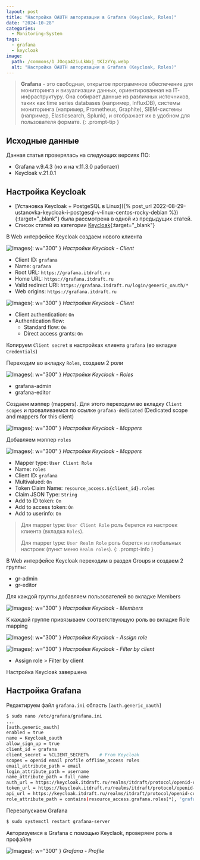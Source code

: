 ```yaml
---
layout: post
title: "Настройка OAUTH авторизации в Grafana (Keycloak, Roles)"
date: "2024-10-28"
categories:
  - Monitoring-System
tags:
  - grafana
  - keycloak
image:
  path: /commons/1_JOoga42iuLkWxj_tKIzYYg.webp
  alt: "Настройка OAUTH авторизации в Grafana (Keycloak, Roles)"
---
```


> **Grafana** - это свободная, открытое программное обеспечение для мониторинга и визуализации данных, ориентированная на IT-инфраструктуру. Она собирает данные из различных источников, таких как time series databases (например, InfluxDB), системы мониторинга (например, Prometheus, Graphite), SIEM-системы (например, Elasticsearch, Splunk), и отображает их в удобном для пользователя формате.
{: .prompt-tip }

## Исходные данные

Данная статья проверялась на следующих версиях ПО:
- Grafana v.9.4.3 (но и на v.11.3.0 работает)
- Keycloak v.21.0.1

## Настройка Keycloak

- [Установка Keycloak + PostgeSQL в Linux]({% post_url 2022-08-29-ustanovka-keycloak-i-postgesql-v-linux-centos-rocky-debian %}){:target="_blank"} была рассмотрена в одной из предыдущих статей.
- Список статей из категории [Keycloak](/tags/keycloak/){:target="_blank"}

В Web интерфейсе Keycloak создаем нового клиента

![Images](/assets/img/posts/2024/10/28/grafana-kc1.png){: w="300" }
_Настройки Keycloak - Client_

- Client ID: `grafana`
- Name: `grafana`
- Root URL: `https://grafana.itdraft.ru`
- Home URL: `https://grafana.itdraft.ru`
- Valid redirect URI: `https://grafana.itdraft.ru/login/generic_oauth/*`
- Web origins: `https://grafana.itdraft.ru`

![Images](/assets/img/posts/2024/10/28/grafana-kc2.png){: w="300" }
_Настройки Keycloak - Client_

- Client authentication: `On`
- Authentication flow: 
  - Standard flow: `On`
  - Direct access grants: `On`

Копируем `Client secret` в настройках клиента `grafana` (во вкладке `Credentials`)

Переходим во вкладку `Roles`, создаем 2 роли

![Images](/assets/img/posts/2024/10/28/grafana-kc3.png){: w="300" }
_Настройки Keycloak - Roles_

- grafana-admin
- grafana-editor

Создаем мэппер (mappers). Для этого переходим во вкладку `Client scopes` и проваливаемся по ссылке `grafana-dedicated` (Dedicated scope and mappers for this client)

![Images](/assets/img/posts/2024/10/28/grafana-kc4.png){: w="300" }
_Настройки Keycloak - Mappers_

Добавляем мэппер `roles`

![Images](/assets/img/posts/2024/10/28/grafana-kc5.png){: w="300" }
_Настройки Keycloak - Mappers_

- Mapper type: `User Client Role`
- Name: `roles`
- Client ID: `grafana`
- Multivalued: `On`
- Token Claim Name: `resource_access.${client_id}.roles`
- Claim JSON Type: `String`
- Add to ID token: `On`
- Add to access token: `On`
- Add to userinfo: `On`

> Для mapper type: `User Client Role` роль берется из настроек клиента (вкладка `Roles`).
>
> Для mapper type: `User Realm Role` роль берется из глобальных настроек (пункт меню `Realm roles`).
{: .prompt-info }

В Web интерфейсе Keycloak переходим в раздел Groups и создаем 2 группы:
- gr-admin
- gr-editor

Для каждой группы добавляем пользователей во вкладке Members

![Images](/assets/img/posts/2024/10/28/grafana-kc6.png){: w="300" }
_Настройки Keycloak - Members_

К каждой группе привязываем соответствующую роль во вкладке Role mapping

![Images](/assets/img/posts/2024/10/28/grafana-kc7.png){: w="300" }
_Настройки Keycloak - Assign role_

![Images](/assets/img/posts/2024/10/28/grafana-kc8.png){: w="300" }
_Настройки Keycloak - Filter by client_

- Assign role > Filter by client

Настройка Keycloak завершена

## Настройка Grafana

Редактируем файл `grafana.ini` область `[auth.generic_oauth]`

```bash
$ sudo nano /etc/grafana/grafana.ini
...
[auth.generic_oauth]
enabled = true
name = Keycloak_oauth
allow_sign_up = true
client_id = grafana
client_secret = %CLIENT_SECRET%    # From Keycloak
scopes = openid email profile offline_access roles
email_attribute_path = email
login_attribute_path = username
name_attribute_path = full_name
auth_url = https://keycloak.itdraft.ru/realms/itdraft/protocol/openid-connect/auth
token_url = https://keycloak.itdraft.ru/realms/itdraft/protocol/openid-connect/token
api_url = https://keycloak.itdraft.ru/realms/itdraft/protocol/openid-connect/userinfo
role_attribute_path = contains(resource_access.grafana.roles[*], 'grafana-admin') && 'Admin' || contains(resource_access.grafana.roles[*], 'grafana-editor') && 'Editor' || 'Viewer'
```

Перезапускаем Grafana

```bash
$ sudo systemctl restart grafana-server
```

Авторизуемся в Grafana с помощью Keyclaok, проверяем роль в профайле

![Images](/assets/img/posts/2024/10/28/grafana.png){: w="300" }
_Grafana - Profile_